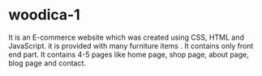 # woodica-1
It is an E-commerce website which was created using CSS, HTML and JavaScript. it is provided with many furniture items . It contains only front end part. It contains 4-5 pages like home page, shop page,  about page, blog page and contact.
